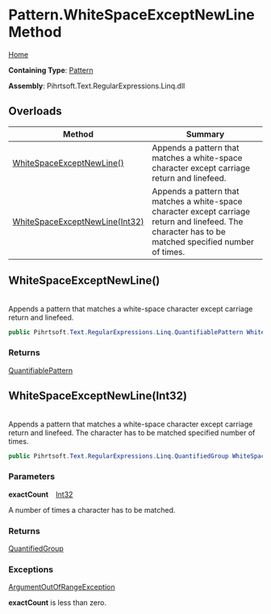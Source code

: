 # Pattern\.WhiteSpaceExceptNewLine Method

[Home](../../../../../../README.md)

**Containing Type**: [Pattern](../README.md)

**Assembly**: Pihrtsoft\.Text\.RegularExpressions\.Linq\.dll

## Overloads

| Method | Summary |
| ------ | ------- |
| [WhiteSpaceExceptNewLine()](#Pihrtsoft_Text_RegularExpressions_Linq_Pattern_WhiteSpaceExceptNewLine) | Appends a pattern that matches a white\-space character except carriage return and linefeed\. |
| [WhiteSpaceExceptNewLine(Int32)](#Pihrtsoft_Text_RegularExpressions_Linq_Pattern_WhiteSpaceExceptNewLine_System_Int32_) | Appends a pattern that matches a white\-space character except carriage return and linefeed\. The character has to be matched specified number of times\. |

## WhiteSpaceExceptNewLine\(\) <a name="Pihrtsoft_Text_RegularExpressions_Linq_Pattern_WhiteSpaceExceptNewLine"></a>

\
Appends a pattern that matches a white\-space character except carriage return and linefeed\.

```csharp
public Pihrtsoft.Text.RegularExpressions.Linq.QuantifiablePattern WhiteSpaceExceptNewLine()
```

### Returns

[QuantifiablePattern](../../QuantifiablePattern/README.md)

## WhiteSpaceExceptNewLine\(Int32\) <a name="Pihrtsoft_Text_RegularExpressions_Linq_Pattern_WhiteSpaceExceptNewLine_System_Int32_"></a>

\
Appends a pattern that matches a white\-space character except carriage return and linefeed\. The character has to be matched specified number of times\.

```csharp
public Pihrtsoft.Text.RegularExpressions.Linq.QuantifiedGroup WhiteSpaceExceptNewLine(int exactCount)
```

### Parameters

**exactCount** &ensp; [Int32](https://docs.microsoft.com/en-us/dotnet/api/system.int32)

A number of times a character has to be matched\.

### Returns

[QuantifiedGroup](../../QuantifiedGroup/README.md)

### Exceptions

[ArgumentOutOfRangeException](https://docs.microsoft.com/en-us/dotnet/api/system.argumentoutofrangeexception)

**exactCount** is less than zero\.

